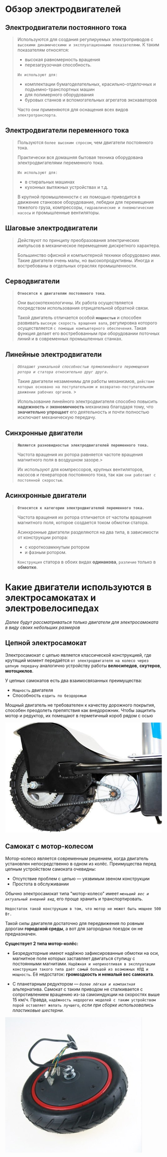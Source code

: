 # Обзор электродвигателей

## Электродвигатели постоянного тока

 >Используются для создания регулируемых электроприводов с `высокими динамическими и эксплуатационными показателями`.
 К таким показателям относятся:
 >* высокая равномерность вращения 
 >*  перезагрузочная способность.
>
 >`Их используют для:`
 >* комплектации бумагоделательных, красильно-отделочных и подъемно-транспортных машин
 >* для полимерного оборудования
 >* буровых станков и вспомогательных агрегатов экскаваторов
 >
 >Часто они применяются для оснащения всех видов `электротранспорта`.


## Электродвигатели переменного тока
>Пользуются `более высоким спросом`, чем двигатели постоянного тока. 
>
>Практически вся домашняя бытовая техника оборудована электродвигателями переменного тока.
>
> `Их используют для:`
 >* в стиральных машинах
 >* кухонных вытяжных устройствах и т.д.
 >
 > В крупной промышленности с их помощью приводится в движение станковое оборудование, лебедки для перемещения тяжелого груза, компрессоры, `гидравлические и пневматические насосы` и промышленные вентиляторы.
 

## Шаговые электродвигатели
>Действуют по принципу преобразования электрических импульсов в механическое перемещение дискретного характера.
>
> Большинство офисной и компьютерной техники оборудовано ими. Такие двигатели очень малы, но высокопродуктивны. Иногда и востребованы в отдельных отраслях промышленности.
 

## Серводвигатели
>**`Относятся к двигателям постоянного тока`**. 
>
>Они высокотехнологичны. Их работа осуществляется посредством использования отрицательной обратной связи. 
>
>Такой двигатель отличается особой __`мощностью`__ и способен развивать `высокую скорость вращения вала`, регулировка которого осуществляется `с помощью компьютерного обеспечения`. Такая функция делает его востребованным при оборудовании поточных линий и в современных промышленных станках.
 

## Линейные электродвигатели
>*`Обладают уникальной способностью прямолинейного перемещения ротора и статора относительно друг друга.`*
>
> Такие двигатели незаменимы для работы механизмов, `действие которых основано на поступательном и возвратно-поступательном движении рабочих органов`. >
> 
>Использование линейного электродвигателя способно повысить **надежность** и **экономичность** механизма благодаря тому, что **значительно упрощает** его деятельность и почти полностью исключает механическую передачу.
 

## Синхронные двигатели
>**`Являются разновидностью электродвигателей переменного тока.`**
>
> Частота вращения их ротора равняется частоте вращения магнитного поля в воздушном зазоре.>
>
> Их используют для компрессоров, крупных вентиляторов, насосов и генераторов постоянного тока, так как `они работают с постоянной скоростью`.
## Асинхронные двигатели
>**`Относятся к категории электродвигателей переменного тока.`**
>
> Частота вращения их ротора отличается от частоты вращения магнитного поля, которое создается током обмотки статора. 
> 
> Асинхронные двигатели разделяются на два типа, в зависимости от конструкции ротора:
> * с короткозамкнутым ротором 
> * и фазным ротором. 
> >
 >`Конструкция` статора в обоих видах **одинакова**, `различие` только в **обмотке**.


# Какие двигатели используются в электросамокатах и электровелосипедах
_Далее будут рассматриваться только двигатели для электросамоката в виду  своих небольших размеров_

## **Цепной электросамокат**

Электросамокат с цепью является классической конструкцией, где крутящий момент передаётся `от электродвигателя на колесо через цепную передачу` аналогично устройству работы **велосипедов**, **скутеров**, **мотоциклов**. 

У цепных самокатов есть два взаимосвязанных преимущества: 
 * `Мощность` двигателя 
 * Способность `ездить по бездорожью` 

 Мощный двигатель не требователен к качеству дорожного покрытия, способен преодолеть препятствия как внедорожник. Чтобы защитить мотор и редуктор, их помещают в герметичный короб рядом с осью

![Картинка электросамоката с цепью](29.06.2020-2.jpg "это электросамокат с цепью")

## **Самокат с мотор-колесом**
Мотор-колесо является современным решением, когда двигатель установлен непосредственно в одном из колёс. Преимущества перед цепным устройством самоката очевидны:
* Отсутствие проблем с цепью — уязвимым звеном конструкции 
* Простота в обслуживании 
 
 Обычно электросамокат типа "мотор-колесо" имеет _`меньший вес и актуальный внешний вид`_, его проще хранить и транспортировать.

  `Недостаток такой конструкции в том, что мотор не может быть мощнее 500 Вт.`

  Такой силы двигателя достаточно для передвижения по ровным дорогам **городской среды**, а вот для загородных поездок он не предназначен.
  
   **Существует 2 типа мотор-колёс:**

  * Безредукторные имеют надёжно зафиксированные обмотки на оси, магнитное поле которых заставляет двигаться ступицу с постоянными магнитами. `Надёжная и неприхотливая в эксплуатации конструкция такого типа даёт самый большой из возможных КПД и мощность`. Её недостаток: **громоздкость и немалый вес самоката**.
  
   * С планетарным редуктором — *`более лёгкая и компактная`* альтернатива. Самокат с таким приводом не сталкивается с сопротивлением вращению из-за самоиндукции на скоростях выше 15 км/ч. Правда, `надёжность недорогих моделей с таким устройством порой оставляет желать лучшего`, *если при сборке использовались пластиковые шестерни*.

![Картинка электросамоката с мотор-колесом](Screenshot_1.jpg "это электросамокат с мотор-колесом")
